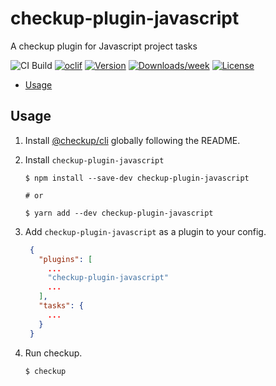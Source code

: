 # checkup-plugin-javascript

A checkup plugin for Javascript project tasks

![CI Build](https://github.com/checkupjs/checkup/workflows/CI%20Build/badge.svg)
[![oclif](https://img.shields.io/badge/cli-oclif-brightgreen.svg)](https://oclif.io)
[![Version](https://img.shields.io/npm/v/checkup-plugin-javascript.svg)](https://npmjs.org/package/checkup-plugin-javascript)
[![Downloads/week](https://img.shields.io/npm/dw/checkup-plugin-javascript.svg)](https://npmjs.org/package/checkup-plugin-javascript)
[![License](https://img.shields.io/npm/l/checkup-plugin-javascript.svg)](https://github.com/checkupjs/checkup/blob/master/package.json)

- [Usage](#usage)

## Usage

1. Install [@checkup/cli](https://github.com/checkupjs/checkup/blob/master/packages/cli/README.md) globally following the README.

2. Install `checkup-plugin-javascript`

   ```sh-session
   $ npm install --save-dev checkup-plugin-javascript

   # or

   $ yarn add --dev checkup-plugin-javascript
   ```

3. Add `checkup-plugin-javascript` as a plugin to your config.

   ```json
    {
      "plugins": [
        ...
        "checkup-plugin-javascript"
        ...
      ],
      "tasks": {
        ...
      }
    }
   ```

4. Run checkup.

   ```sh-session
   $ checkup
   ```
